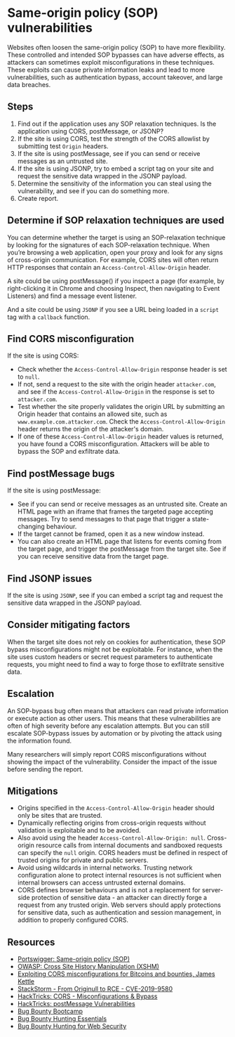 # Same-origin policy (SOP) vulnerabilities

Websites often loosen the same-origin policy (SOP) to have more flexibility. These controlled and intended SOP bypasses can have adverse effects, as attackers can sometimes exploit misconfigurations in these techniques. These exploits can cause private information leaks and lead to more vulnerabilities, such as authentication bypass, account takeover, and large data breaches.

## Steps

1. Find out if the application uses any SOP relaxation techniques. Is the application using CORS, postMessage, or JSONP?
2. If the site is using CORS, test the strength of the CORS allowlist by submitting test `Origin` headers.
3. If the site is using postMessage, see if you can send or receive messages as an untrusted site.
4. If the site is using JSONP, try to embed a script tag on your site and request the sensitive data wrapped in the JSONP payload.
5. Determine the sensitivity of the information you can steal using the vulnerability, and see if you can do something more.
6. Create report.

## Determine if SOP relaxation techniques are used

You can determine whether the target is using an SOP-relaxation technique by looking for the signatures of each SOP-relaxation technique. When you’re browsing a web application, open your proxy and look for any signs of cross-origin communication. For example, CORS sites will often return HTTP responses that contain an `Access-Control-Allow-Origin` header. 

A site could be using postMessage() if you inspect a page (for example, by right-clicking it in Chrome and choosing Inspect, then navigating to Event Listeners) and find a message event listener.

And a site could be using `JSONP` if you see a URL being loaded in a `script` tag with a `callback` function.

## Find CORS misconfiguration

If the site is using CORS:

* Check whether the `Access-Control-Allow-Origin` response header is set to `null`. 
* If not, send a request to the site with the origin header `attacker.com`, and see if the `Access-Control-Allow-Origin` in the response is set to `attacker.com`.
* Test whether the site properly validates the origin URL by submitting an Origin header that contains an allowed site, such as `www.example.com.attacker.com`. Check the `Access-Control-Allow-Origin` header returns the origin of the attacker's domain.
* If one of these `Access-Control-Allow-Origin` header values is returned, you have found a CORS misconfiguration. Attackers will be able to bypass the SOP and exfiltrate data.

## Find postMessage bugs

If the site is using postMessage:

* See if you can send or receive messages as an untrusted site. Create an HTML page with an iframe that frames the targeted page accepting messages. Try to send messages to that page that trigger a state-changing behaviour. 
* If the target cannot be framed, open it as a new window instead.
* You can also create an HTML page that listens for events coming from the target page, and trigger the postMessage from the target site. See if you can receive sensitive data from the target page.

## Find JSONP issues

If the site is using `JSONP`, see if you can embed a script tag and request the sensitive data wrapped in the JSONP payload.

## Consider mitigating factors

When the target site does not rely on cookies for authentication, these SOP bypass misconfigurations might not be exploitable. For instance, when the site uses custom headers or secret request parameters to authenticate requests, you might need to find a way to forge those to exfiltrate sensitive data.

## Escalation

An SOP-bypass bug often means that attackers can read private information or execute action as other users. This means that these vulnerabilities are often of high severity before any escalation attempts. But you can still escalate SOP-bypass issues by automation or by pivoting the attack using the information found. 

Many researchers will simply report CORS misconfigurations without showing the impact of the vulnerability. Consider the impact of the issue before sending the report.

## Mitigations

* Origins specified in the `Access-Control-Allow-Origin` header should only be sites that are trusted. 
* Dynamically reflecting origins from cross-origin requests without validation is exploitable and to be avoided.
* Also avoid using the header `Access-Control-Allow-Origin: null`. Cross-origin resource calls from internal documents and sandboxed requests can specify the `null` origin. CORS headers must be  defined in respect of trusted origins for private and public servers. 
* Avoid using wildcards in internal networks. Trusting network configuration alone to protect internal resources is not sufficient when internal browsers can access untrusted external domains. 
* CORS defines browser behaviours and is not a replacement for server-side protection of sensitive data - an attacker can directly forge a request from any trusted origin. Web servers should apply protections for sensitive data, such as authentication and session management, in addition to properly configured CORS. 

## Resources

* [Portswigger: Same-origin policy (SOP)](https://portswigger.net/web-security/cors/same-origin-policy)
* [OWASP: Cross Site History Manipulation (XSHM)](https://owasp.org/www-community/attacks/Cross_Site_History_Manipulation_(XSHM))
* [Exploiting CORS misconfigurations for Bitcoins and bounties, James Kettle](https://portswigger.net/research/exploiting-cors-misconfigurations-for-bitcoins-and-bounties)
* [StackStorm - From Originull to RCE - CVE-2019-9580](https://quitten.github.io/StackStorm/)
* [HackTricks: CORS - Misconfigurations & Bypass](https://book.hacktricks.xyz/pentesting-web/cors-bypass)
* [HackTricks: postMessage Vulnerabilities](https://book.hacktricks.xyz/pentesting-web/postmessage-vulnerabilities)
* [Bug Bounty Bootcamp](https://nostarch.com/bug-bounty-bootcamp)
* [Bug Bounty Hunting Essentials](https://www.packtpub.com/product/bug-bounty-hunting-essentials/9781788626897)
* [Bug Bounty Hunting for Web Security](https://link.springer.com/book/10.1007/978-1-4842-5391-5)

